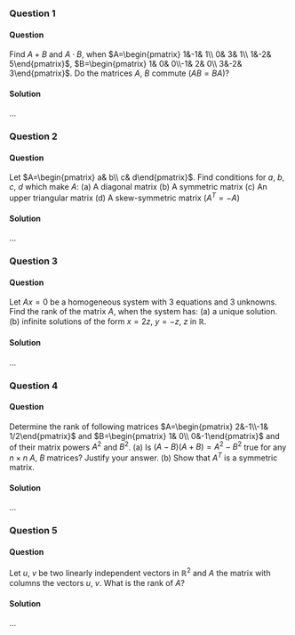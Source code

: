 ### Question 1

#### Question

Find $A+ B$ and $A\cdot B$, when $A=\begin{pmatrix} 1&-1& 1\\ 0& 3& 1\\ 1&-2& 5\end{pmatrix}$, $B=\begin{pmatrix} 1& 0& 0\\-1& 2& 0\\ 3&-2& 3\end{pmatrix}$. Do the matrices $A$, $B$ commute ($AB= BA$)?

#### Solution

...

### Question 2

#### Question

Let $A=\begin{pmatrix} a& b\\ c& d\end{pmatrix}$. Find conditions for $a$, $b$, $c$, $d$ which make $A$: (a) A diagonal matrix (b) A symmetric matrix (c) An upper triangular matrix (d) A skew-symmetric matrix ($A^T=-A$)

#### Solution

...

### Question 3

#### Question

Let $Ax= 0$ be a homogeneous system with 3 equations and 3 unknowns. Find the rank of the matrix $A$, when the system has: (a) a unique solution. (b) infinite solutions of the form $x= 2z$, $y=-z$, $z$ in $\mathbb{R}$.

#### Solution

...

### Question 4

#### Question

Determine the rank of following matrices $A=\begin{pmatrix} 2&-1\\-1& 1/2\end{pmatrix}$ and $B=\begin{pmatrix} 1& 0\\ 0&-1\end{pmatrix}$ and of their matrix powers $A^2$ and $B^2$.
(a) Is $(A- B)(A+ B)= A^2- B^2$ true for any $n\times n$ $A$, $B$ matrices? Justify your answer. (b) Show that $A^T$ is a symmetric matrix.

#### Solution

...

### Question 5

#### Question

Let $u$, $v$ be two linearly independent vectors in $\mathbb{R}^2$ and $A$ the matrix with columns the vectors $u$, $v$. What is the rank of $A$?

#### Solution

...